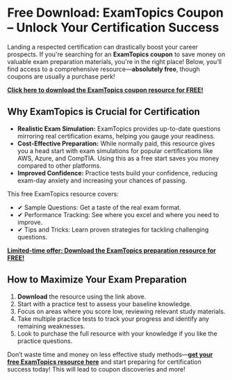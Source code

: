 # Free Download: ExamTopics Coupon – Unlock Your Certification Success

Landing a respected certification can drastically boost your career prospects. If you're searching for an **ExamTopics coupon** to save money on valuable exam preparation materials, you're in the right place! Below, you’ll find access to a comprehensive resource—**absolutely free**, though coupons are usually a purchase perk!

[**Click here to download the ExamTopics coupon resource for FREE!**](https://udemywork.com/examtopics-coupon)

## Why ExamTopics is Crucial for Certification

*   **Realistic Exam Simulation:** ExamTopics provides up-to-date questions mirroring real certification exams, helping you gauge your readiness.
*   **Cost-Effective Preparation:** While normally paid, this resource gives you a head start with exam simulations for popular certifications like AWS, Azure, and CompTIA. Using this as a free start saves you money compared to other platforms.
*   **Improved Confidence:** Practice tests build your confidence, reducing exam-day anxiety and increasing your chances of passing.

This free ExamTopics resource covers:
*   ✔ Sample Questions: Get a taste of the real exam format.
*   ✔ Performance Tracking: See where you excel and where you need to improve.
*   ✔ Tips and Tricks: Learn proven strategies for tackling challenging questions.

[**Limited-time offer: Download the ExamTopics preparation resource for FREE!**](https://udemywork.com/examtopics-coupon)

## How to Maximize Your Exam Preparation

1.  **Download** the resource using the link above.
2.  Start with a practice test to assess your baseline knowledge.
3.  Focus on areas where you score low, reviewing relevant study materials.
4.  Take multiple practice tests to track your progress and identify any remaining weaknesses.
5.  Look to purchase the full resource with your knowledge if you like the practice questions.

Don’t waste time and money on less effective study methods—**[get your free ExamTopics resource here](https://udemywork.com/examtopics-coupon)** and start preparing for certification success today! This will lead to coupon discoveries and more!
